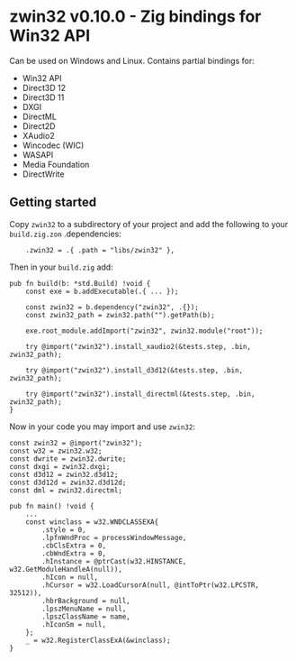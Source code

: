 # zwin32 v0.10.0 - Zig bindings for Win32 API

Can be used on Windows and Linux. Contains partial bindings for:
* Win32 API
* Direct3D 12
* Direct3D 11
* DXGI
* DirectML
* Direct2D
* XAudio2
* Wincodec (WIC)
* WASAPI
* Media Foundation
* DirectWrite

## Getting started

Copy `zwin32` to a subdirectory of your project and add the following to your `build.zig.zon` .dependencies:
```zig
    .zwin32 = .{ .path = "libs/zwin32" },
```

Then in your `build.zig` add:

```zig
pub fn build(b: *std.Build) !void {
    const exe = b.addExecutable(.{ ... });

    const zwin32 = b.dependency("zwin32", .{});
    const zwin32_path = zwin32.path("").getPath(b);
    
    exe.root_module.addImport("zwin32", zwin32.module("root"));
    
    try @import("zwin32").install_xaudio2(&tests.step, .bin, zwin32_path);

    try @import("zwin32").install_d3d12(&tests.step, .bin, zwin32_path);

    try @import("zwin32").install_directml(&tests.step, .bin, zwin32_path);
}
```

Now in your code you may import and use `zwin32`:

```zig
const zwin32 = @import("zwin32");
const w32 = zwin32.w32;
const dwrite = zwin32.dwrite;
const dxgi = zwin32.dxgi;
const d3d12 = zwin32.d3d12;
const d3d12d = zwin32.d3d12d;
const dml = zwin32.directml;

pub fn main() !void {
    ...
    const winclass = w32.WNDCLASSEXA{
        .style = 0,
        .lpfnWndProc = processWindowMessage,
        .cbClsExtra = 0,
        .cbWndExtra = 0,
        .hInstance = @ptrCast(w32.HINSTANCE, w32.GetModuleHandleA(null)),
        .hIcon = null,
        .hCursor = w32.LoadCursorA(null, @intToPtr(w32.LPCSTR, 32512)),
        .hbrBackground = null,
        .lpszMenuName = null,
        .lpszClassName = name,
        .hIconSm = null,
    };
    _ = w32.RegisterClassExA(&winclass);
}
```
